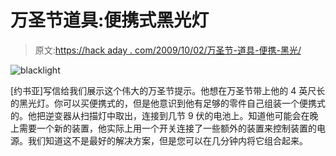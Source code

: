 # 万圣节道具:便携式黑光灯

> 原文:[https://hack aday . com/2009/10/02/万圣节-道具-便携-黑光/](https://hackaday.com/2009/10/02/halloween-prop-portable-black-light/)

![blacklight](../Images/cc39d154e1d28cf03cd1c487ee24a619.png "blacklight")

[约书亚]写信给我们展示这个伟大的万圣节提示。他想在万圣节带上他的 4 英尺长的黑光灯。你可以买便携式的，但是他意识到他有足够的零件自己组装一个便携式的。他把逆变器从扫描灯中取出，连接到几节 9 伏的电池上。知道他可能会在晚上需要一个新的装置，他实际上用一个开关连接了一些额外的装置来控制装置的电源。我们知道这不是最好的解决方案，但是您可以在几分钟内将它组合起来。